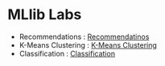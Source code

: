 <link rel='stylesheet' href='../assets/main.css'/>

# MLlib Labs 

* Recommendations : [Recommendatinos](recs/README.md)
* K-Means Clustering : [K-Means Clustering](kmeans/README.md)
* Classification : [Classification](classification/README.md)

